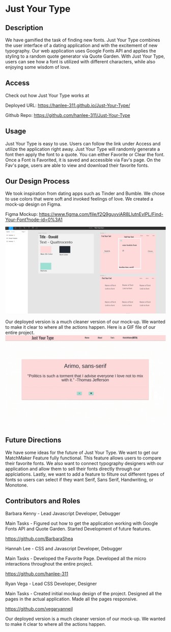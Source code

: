 # Just Your Type

## Description

We have gamified the task of finding new fonts. Just Your Type combines the user interface of a dating application and with the excitement of new typography. Our web application uses Google Fonts API and applies the styling to a random quote generator via Quote Garden. With Just Your Type, users can see how a font is utilized with different characters, while also enjoying some wisdom of love. 

## Access

Check out how Just Your Type works at

Deployed URL: https://hanlee-311.github.io/Just-Your-Type/

Github Repo: https://github.com/hanlee-311/Just-Your-Type

## Usage

Just Your Type is easy to use. Users can follow the link under Access and utilize the application right away. Just Your Type will randomly generate a font then apply the font to a quote. You can either Favorite or Clear the font. Once a Font is Favorited, it is saved and accessible via Fav's page. On the Fav's page, users are able to view and download their favorite fonts.


## Our Design Process

We took inspiration from dating apps such as Tinder and Bumble. We chose to use colors that were soft and invoked feelings of love. We created a mock-up design on Figma.

Figma Mockup: https://www.figma.com/file/f2Q9guyviAR8LlutnEvlPL/Find-Your-Font?node-id=0%3A1

![FigmaDesign](assets/images/figmaFYF.png)

Our deployed version is a much cleaner version of our mock-up. We wanted to make it clear to where all the actions happen. Here is a GIF file of our entire project.
![ActualDesign](assets/images/JYTGIF.gif)

## Future Directions

We have some ideas for the future of Just Your Type. We want to get our MatchMaker Feature fully functional. This feature allows users to compare their favorite fonts. We also want to connect typography designers with our application and allow them to sell their fonts directly through our applciations. Lastly, we want to add a feature to filture out different types of fonts so users can select if they want Serif, Sans Serif, Handwriting, or Monotone.

## Contributors and Roles

Barbara Kenny - Lead Javascript Developer, Debugger

Main Tasks - Figured out how to get the application working with Google Fonts API and Quote Garden. Started Development of future features.

https://github.com/BarbaraShea

Hannah Lee - CSS and Javascript Developer, Debugger

Main Tasks - Developed the Favorite Page. Developed all the micro interactions throughout the entire project.

https://github.com/hanlee-311


Ryan Vega - Lead CSS Developer, Designer

Main Tasks - Created initial mockup design of the project. Designed all the pages in the actual application. Made all the pages responsive.

https://github.com/vegaryanneil

Our deployed version is a much cleaner version of our mock-up. We wanted to make it clear to where all the actions happen.

